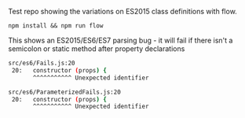 Test repo showing the variations on ES2015 class definitions with flow.

`npm install && npm run flow`


This shows an ES2015/ES6/ES7 parsing bug - it will fail if there isn't a semicolon or static method after property declarations
                                          
```bash
src/es6/Fails.js:20
 20:   constructor (props) {
       ^^^^^^^^^^^ Unexpected identifier

src/es6/ParameterizedFails.js:20
 20:   constructor (props) {
       ^^^^^^^^^^^ Unexpected identifier
```                                          